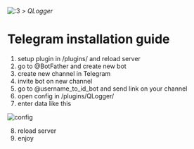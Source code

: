 
![:3](https://github.com/user-attachments/assets/942c8d92-dc46-492d-89d1-b9c2c63c319e) > *QLogger*

# Telegram installation guide

1. setup plugin in /plugins/ and reload server
2. go to @BotFather and create new bot
3. create new channel in Telegram
4. invite bot on new channel
5. go to @username_to_id_bot and send link on your channel
6. open config in /plugins/QLogger/
7. enter data like this

![config](https://github.com/user-attachments/assets/cb39295d-c4b7-42ca-b8dc-9928e43d3659)

8. reload server
9. enjoy
